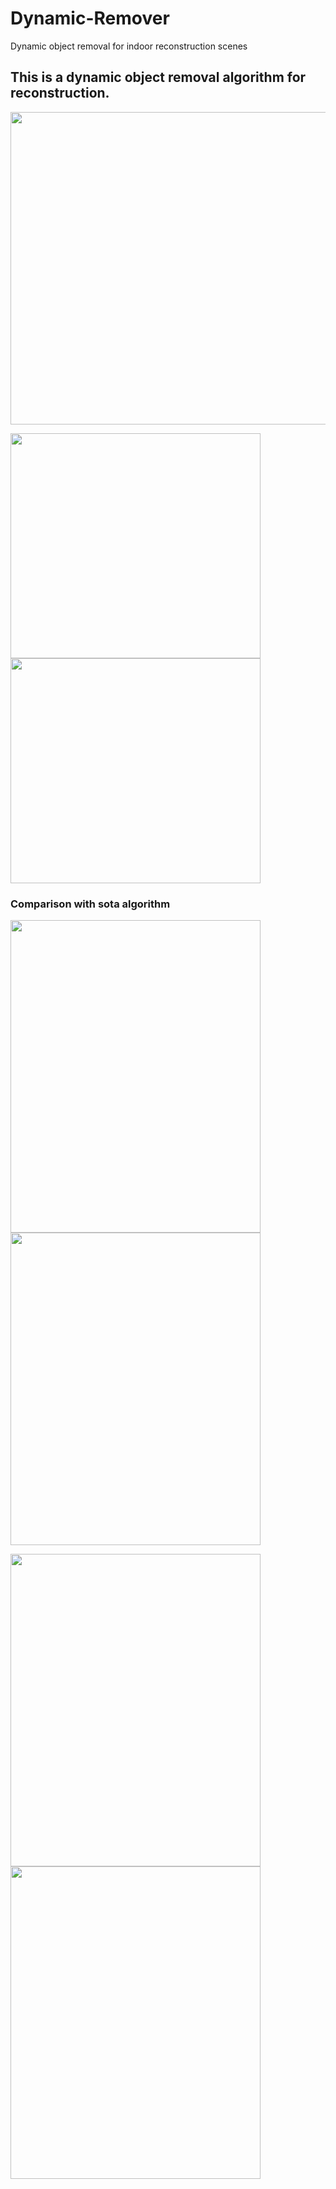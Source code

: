 # Dynamic-Remover
Dynamic object removal for indoor reconstruction scenes
## This is a dynamic object removal algorithm for reconstruction.
<img src="https://github.com/jkff00/Dynamic-Remover/tree/main/our_way.png" width="800" height="500">

<img src="https://github.com/jkff00/Dynamic-Remover/tree/main/our4.png" width="400" height="360"><img src="https://github.com/jkff00/Dynamic-Remover/tree/main/Dynamic-Remover/our3.png" width="400" height="360"/>

### Comparison with sota algorithm
<img src="https://github.com/jkff00/Dynamic-Remover/tree/main/removert.png" width="400" height="500"><img src="https://github.com/jkff00/Dynamic-Remover/tree/main/Dynamic-Remover/our1.png" width="400" height="500"/>

<img src="https://github.com/jkff00/Dynamic-Remover/tree/main/removert2.png" width="400" height="500"><img src="https://github.com/jkff00/Dynamic-Remover/tree/main/Dynamic-Remover/our2.png" width="400" height="500"/>
